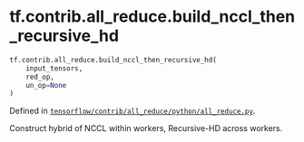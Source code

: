 <div itemscope itemtype="http://developers.google.com/ReferenceObject">
<meta itemprop="name" content="tf.contrib.all_reduce.build_nccl_then_recursive_hd" />
<meta itemprop="path" content="Stable" />
</div>

# tf.contrib.all_reduce.build_nccl_then_recursive_hd

``` python
tf.contrib.all_reduce.build_nccl_then_recursive_hd(
    input_tensors,
    red_op,
    un_op=None
)
```



Defined in [`tensorflow/contrib/all_reduce/python/all_reduce.py`](/code/stable/tensorflow/contrib/all_reduce/python/all_reduce.py).

Construct hybrid of NCCL within workers, Recursive-HD across workers.
